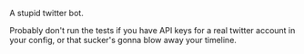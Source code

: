 A stupid twitter bot.


Probably don't run the tests if you have API keys for a real twitter account in your config, or that sucker's gonna blow away your timeline.